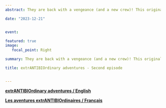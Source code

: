 ```yaml
---
abstract: They are back with a vengeance (and a new crew)! This original comic strip highlights the continuing contribution of researchers and veterinarians from the Faculty of Veterinary Medicine of the Université de Montréal and members of the Op+lait group in the fight against **antibiotic resistance**. 

date: "2023-12-21"


event: 

featured: true
image:
   focal_point: Right

summary: They are back with a vengeance (and a new crew)! This original comic strip highlights the continuing contribution of researchers and veterinarians from the Faculty of Veterinary Medicine of the Université de Montréal and members of the Op+lait group in the fight against **antibiotic resistance**. 

title: extrANTIBIOrdinary adventures - Second episode


---
```


[**extrANTIBIOrdinary adventures / English**](TODO)  
  
[**Les aventures extrANTIBIOrdinaires  / Français**](TODO)


